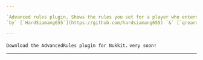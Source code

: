 ```yaml
---

`Advanced rules plugin. Shows the rules you set for a player who enters for the first time.` 
`by` [`HardSiamang655`](https://github.com/hardsiamang655) `&` [`qreardedwastaken`](https://qrearded.xyz/)

---
```


`Download the AdvancedRules plugin for Nukkit.` 
`very soon!`

---
